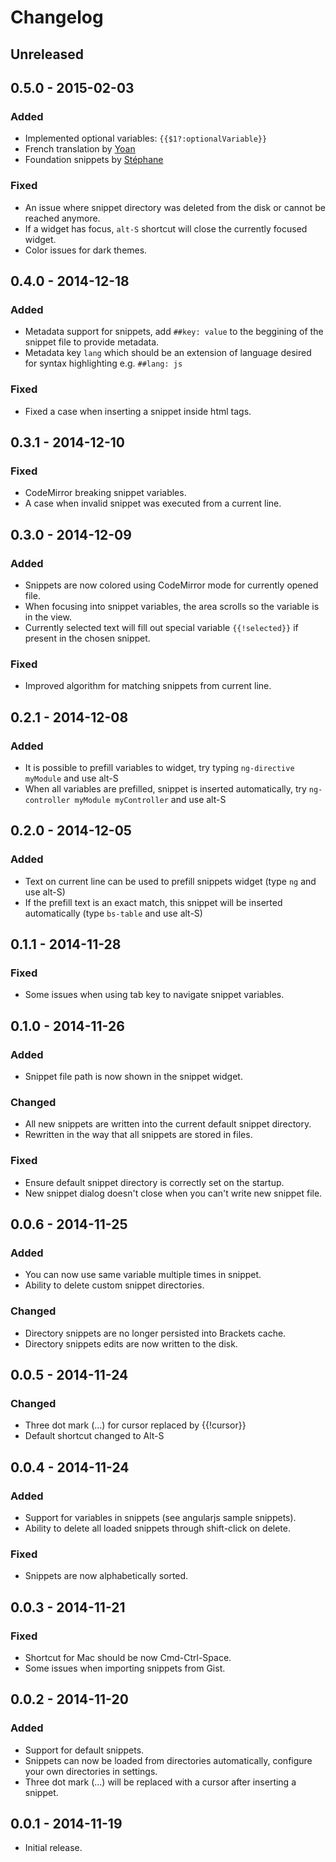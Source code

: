 # Changelog

## Unreleased

## 0.5.0 - 2015-02-03
### Added
- Implemented optional variables: `{{$1?:optionalVariable}}`
- French translation by [Yoan](https://github.com/MAYdev)
- Foundation snippets by [Stéphane](https://github.com/LeG3nDz)
### Fixed
- An issue where snippet directory was deleted from the disk or cannot be reached anymore.
- If a widget has focus, `alt-S` shortcut will close the currently focused widget.
- Color issues for dark themes.

## 0.4.0 - 2014-12-18
### Added
- Metadata support for snippets, add `##key: value` to the beggining of the snippet file to provide metadata.
- Metadata key `lang` which should be an extension of language desired for syntax highlighting e.g. `##lang: js`
### Fixed
- Fixed a case when inserting a snippet inside html tags.

## 0.3.1 - 2014-12-10
### Fixed
- CodeMirror breaking snippet variables.
- A case when invalid snippet was executed from a current line.

## 0.3.0 - 2014-12-09
### Added
- Snippets are now colored using CodeMirror mode for currently opened file.
- When focusing into snippet variables, the area scrolls so the variable is in the view.
- Currently selected text will fill out special variable `{{!selected}}` if present in the chosen snippet.
### Fixed
- Improved algorithm for matching snippets from current line.

## 0.2.1 - 2014-12-08
### Added
- It is possible to prefill variables to widget, try typing `ng-directive myModule` and use alt-S
- When all variables are prefilled, snippet is inserted automatically, try `ng-controller myModule myController` and use alt-S

## 0.2.0 - 2014-12-05
### Added
- Text on current line can be used to prefill snippets widget (type `ng` and use alt-S)
- If the prefill text is an exact match, this snippet will be inserted automatically (type `bs-table` and use alt-S)

## 0.1.1 - 2014-11-28
### Fixed
- Some issues when using tab key to navigate snippet variables.

## 0.1.0 - 2014-11-26
### Added
- Snippet file path is now shown in the snippet widget.
### Changed
- All new snippets are written into the current default snippet directory.
- Rewritten in the way that all snippets are stored in files.
### Fixed
- Ensure default snippet directory is correctly set on the startup.
- New snippet dialog doesn't close when you can't write new snippet file.

## 0.0.6 - 2014-11-25
### Added
- You can now use same variable multiple times in snippet.
- Ability to delete custom snippet directories.
### Changed
- Directory snippets are no longer persisted into Brackets cache.
- Directory snippets edits are now written to the disk.

## 0.0.5 - 2014-11-24
### Changed
- Three dot mark (...) for cursor replaced by {{!cursor}}
- Default shortcut changed to Alt-S

## 0.0.4 - 2014-11-24
### Added
- Support for variables in snippets (see angularjs sample snippets).
- Ability to delete all loaded snippets through shift-click on delete.
### Fixed
- Snippets are now alphabetically sorted.

## 0.0.3 - 2014-11-21
### Fixed
- Shortcut for Mac should be now Cmd-Ctrl-Space.
- Some issues when importing snippets from Gist.

## 0.0.2 - 2014-11-20
### Added
- Support for default snippets.
- Snippets can now be loaded from directories automatically, configure your own directories in settings.
- Three dot mark (...) will be replaced with a cursor after inserting a snippet.

## 0.0.1 - 2014-11-19
- Initial release.
